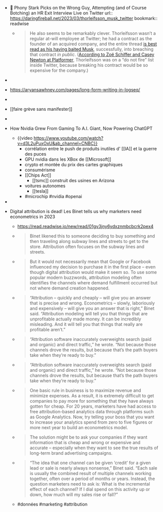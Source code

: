 - 📎 Phony Stark Picks on the Wrong Guy, Attempting (and of Course Botching) an HR Exit Interview Live on Twitter
url:: https://daringfireball.net/2023/03/thorleifsson_musk_twitter
bookmark:: readwise

	- > He also seems to be remarkably clever. Thorleifsson wasn’t a regular at-will employee at Twitter; he had a contract as the founder of an acquired company, and the entire thread [is best read as his having baited Musk](https://twitter.com/courtneymilan/status/1633141759063605251), successfully, into breaching that contract *in public*. ([According to Zoë Schiffer and Casey Newton at Platformer](https://www.platformer.news/p/in-latest-round-of-twitter-cuts-some?utm_source=%2Fsearch%2FThorleifsson&utm_medium=reader2), Thorleifsson was on a “do not fire” list inside Twitter, because breaking his contract would be so expensive for the company.)
-
- https://aryansawhney.com/pages/long-form-writing-in-logseq/
-
- [[faire grève sans manifester]]
-
- How Nvidia Grew From Gaming To A.I. Giant, Now Powering ChatGPT
	- {{video https://www.youtube.com/watch?v=d3L2uPuxOxU&ab_channel=CNBC}}
		- corrélation entre le push de produits inutiles d' [[IA]] et la guerre des puces
		- GPU nvidia dans les XBox de [[Microsoft]]
		- crypto et montée du prix des cartes graphiques
		- consumérisme
		- [[Chips Act]]
			- [[tsmc]] construit des usines en Arizona
		- voitures autonomes
			- [[tesla]]
		- #microchip #nvidia #openai
-
- Digital attribution is dead! Les Binet tells us why marketers need econometrics in 2023
	- https://read.readwise.io/new/read/01gv3jny6ydxznmbcbcrk2pex4
	- > Binet likened this to someone deciding to buy something and then traveling along subway lines and streets to get to the store. Attribution often focuses on the subway lines and streets.
	- > But it would not necessarily mean that Google or Facebook influenced my decision to purchase it in the first place – even though digital attribution would make it seem so. To use some popular modern buzzwords, attribution modeling often identifies the channels where demand fulfillment occurred but not where demand creation happened.
	- > “Attribution – quickly and cheaply – will give you an answer that is precise and wrong. Econometrics – slowly, laboriously and expensively – will give you an answer that is right,” Binet said. “Attribution modeling will tell you that things that are unprofitable actually made money. It can be incredibly misleading. And it will tell you that things that really are profitable aren’t.”
	- > “Attribution software inaccurately overweights search (paid and organic) and direct traffic,” he wrote. “Not because those channels drove the results, but because that’s the path buyers take when they’re ready to buy.”
	- > “Attribution software inaccurately overweights search (paid and organic) and direct traffic,” he wrote. “Not because those channels drove the results, but because that’s the path buyers take when they’re ready to buy.”
	- > One basic rule in business is to maximize revenue and minimize expenses. As a result, it is extremely difficult to get companies to pay more for something that they have always gotten for cheap. For 20 years, marketers have had access to free attribution-based analytics data through platforms such as Google Analytics. Now, try telling your boss that you want to increase your analytics spend from zero to five figures or more next year to build an econometrics model.
	- > The solution might be to ask your companies if they want information that is cheap and wrong or expensive and accurate – especially when they want to see the true results of long-term brand advertising campaigns.
	- > “The idea that one channel can be given ‘credit’ for a given lead or sale is nearly always nonsense,” Binet said. “Each sale is usually the combined result of multiple channels working together, often over a period of months or years. Instead, the question marketers need to ask is: What is the incremental effect of each channel? If I dial spend on this activity up or down, how much will my sales rise or fall?”
	- #données #marketing #attribution